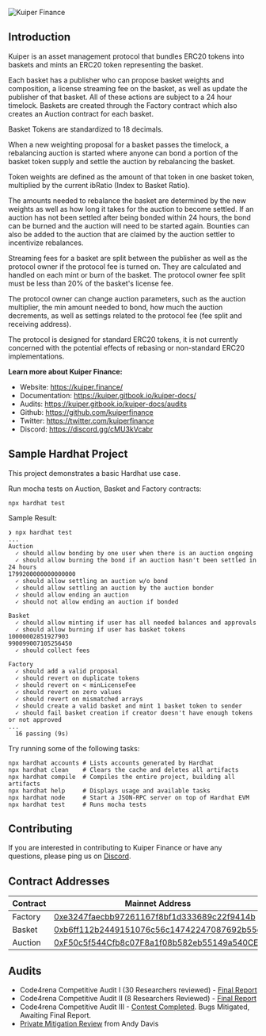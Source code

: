 ![Kuiper Finance](https://1226752764-files.gitbook.io/~/files/v0/b/gitbook-x-prod.appspot.com/o/spaces%2FpMfx7MR2qqSRSUGxHiRr%2Fuploads%2FqEFxMDrKXViN8DNnZvYg%2Ftelegram-cloud-photo-size-1-5170442894518102484-y.jpg?alt=media&token=f830c2d5-3c77-4b0f-8bb7-453db93e6b66)

## Introduction
Kuiper is an asset management protocol that bundles ERC20 tokens into baskets and mints an ERC20 token representing the basket.

Each basket has a publisher who can propose basket weights and composition, a license streaming fee on the basket, as well as update the publisher of that basket. All of these actions are subject to a 24 hour timelock. Baskets are created through the Factory contract which also creates an Auction contract for each basket.

Basket Tokens are standardized to 18 decimals.

When a new weighting proposal for a basket passes the timelock, a rebalancing auction is started where anyone can bond a portion of the basket token supply and settle the auction by rebalancing the basket.

Token weights are defined as the amount of that token in one basket token, multiplied by the current ibRatio (Index to Basket Ratio).

The amounts needed to rebalance the basket are determined by the new weights as well as how long it takes for the auction to become settled. If an auction has not been settled after being bonded within 24 hours, the bond can be burned and the auction will need to be started again. Bounties can also be added to the auction that are claimed by the auction settler to incentivize rebalances.

Streaming fees for a basket are split between the publisher as well as the protocol owner if the protocol fee is turned on. They are calculated and handled on each mint or burn of the basket. The protocol owner fee split must be less than 20% of the basket's license fee.

The protocol owner can change auction parameters, such as the auction multiplier, the min amount needed to bond, how much the auction decrements, as well as settings related to the protocol fee (fee split and receiving address).

The protocol is designed for standard ERC20 tokens, it is not currently concerned with the potential effects of rebasing or non-standard ERC20 implementations.

**Learn more about Kuiper Finance:**
- Website: https://kuiper.finance/
- Documentation: https://kuiper.gitbook.io/kuiper-docs/
- Audits: https://kuiper.gitbook.io/kuiper-docs/audits
- Github: https://github.com/kuiperfinance
- Twitter: https://twitter.com/kuiperfinance
- Discord: https://discord.gg/cMU3kVcabr


## Sample Hardhat Project
This project demonstrates a basic Hardhat use case.

Run mocha tests on Auction, Basket and Factory contracts:

```shell
npx hardhat test
```

Sample Result:

```
❯ npx hardhat test
...
Auction
  ✓ should allow bonding by one user when there is an auction ongoing
  ✓ should allow burning the bond if an auction hasn't been settled in 24 hours
1799200000000000000
  ✓ should allow settling an auction w/o bond
  ✓ should allow settling an auction by the auction bonder
  ✓ should allow ending an auction
  ✓ should not allow ending an auction if bonded

Basket
  ✓ should allow minting if user has all needed balances and approvals
  ✓ should allow burning if user has basket tokens
10000002851927903
990099007105256450
  ✓ should collect fees

Factory
  ✓ should add a valid proposal
  ✓ should revert on duplicate tokens
  ✓ should revert on < minLicenseFee
  ✓ should revert on zero values
  ✓ should revert on mismatched arrays
  ✓ should create a valid basket and mint 1 basket token to sender
  ✓ should fail basket creation if creator doesn't have enough tokens or not approved
...
  16 passing (9s)
```

Try running some of the following tasks:

```shell
npx hardhat accounts # Lists accounts generated by Hardhat
npx hardhat clean    # Clears the cache and deletes all artifacts
npx hardhat compile  # Compiles the entire project, building all artifacts
npx hardhat help     # Displays usage and available tasks
npx hardhat node     # Start a JSON-RPC server on top of Hardhat EVM
npx hardhat test     # Runs mocha tests
```


## Contributing
If you are interested in contributing to Kuiper Finance or have any questions, please ping us on [Discord](https://discord.gg/cMU3kVcabr).


## Contract Addresses
Contract | Mainnet Address
------------ | ------------
Factory | [0xe3247faecbb97261167f8bf1d333689c22f9414b](https://etherscan.io/address/0xe3247faecbb97261167f8bf1d333689c22f9414b)
Basket | [0xb6ff112b2449151076c56c14742247087692b55d](https://etherscan.io/address/0xb6ff112b2449151076c56c14742247087692b55d)
Auction | [0xF50c5f544Cfb8c07F8a1f08b582eb55149a540CE](https://etherscan.io/address/0xF50c5f544Cfb8c07F8a1f08b582eb55149a540CE)


## Audits
-   Code4rena Competitive Audit I (30 Researchers reviewed) - [Final Report](https://code4rena.com/reports/2021-09-defiprotocol)
-   Code4rena Competitive Audit II (8 Researchers Reviewed) - [Final Report](https://code4rena.com/reports/2021-10-defiprotocol)
-   Code4rena Competitive Audit III - [Contest Completed](https://code4rena.com/contests/2021-12-defiprotocol-3-contest). Bugs Mitigated, Awaiting Final Report.
-   [Private Mitigation Review](https://1226752764-files.gitbook.io/~/files/v0/b/gitbook-x-prod.appspot.com/o/spaces%2FpMfx7MR2qqSRSUGxHiRr%2Fuploads%2FuS57GzIT7i6kEswUabK9%2Flegrange_report_9136c4d.pdf?alt=media&token=34d38d77-5a35-44c0-bc8f-3e0194a292a0) from Andy Davis
